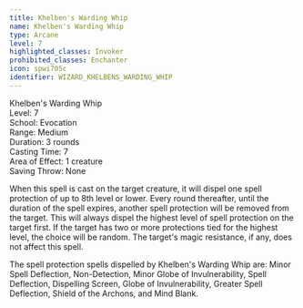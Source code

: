```yaml
---
title: Khelben's Warding Whip
name: Khelben's Warding Whip
type: Arcane
level: 7
highlighted_classes: Invoker
prohibited_classes: Enchanter
icon: spwi705c
identifier: WIZARD_KHELBENS_WARDING_WHIP
---
```

Khelben's Warding Whip  
Level: 7  
School: Evocation  
Range: Medium  
Duration: 3 rounds  
Casting Time: 7  
Area of Effect: 1 creature  
Saving Throw: None  
  
When this spell is cast on the target creature, it will dispel one spell protection of up to 8th level or lower. Every round thereafter, until the duration of the spell expires, another spell protection will be removed from the target. This will always dispel the highest level of spell protection on the target first. If the target has two or more protections tied for the highest level, the choice will be random. The target's magic resistance, if any, does not affect this spell.  
  
The spell protection spells dispelled by Khelben's Warding Whip are: Minor Spell Deflection, Non-Detection, Minor Globe of Invulnerability, Spell Deflection, Dispelling Screen, Globe of Invulnerability, Greater Spell Deflection, Shield of the Archons, and Mind Blank.  
